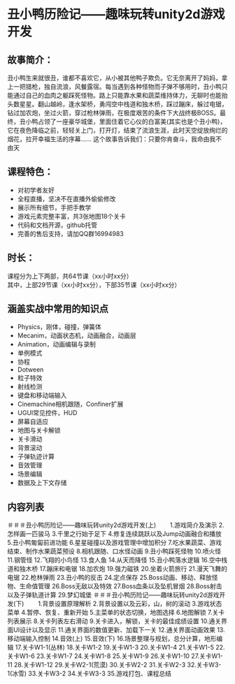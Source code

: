 # 丑小鸭历险记——趣味玩转unity2d游戏开发  
## 故事简介：  
  丑小鸭生来就很丑，谁都不喜欢它，从小被其他鸭子欺负。它无奈离开了妈妈，拿上一把猎枪，独自流浪，风餐露宿。每当遇到各种怪物而子弹不够用时，丑小鸭只能通过自己的血肉之躯踩死怪物。路上只能靠水果和蔬菜维持体力，无聊时也能抬头数星星。翻山越岭，逢水架桥，勇闯空中栈道和独木桥，踩过蹦床，躲过电锯，钻过加农炮，坐过火箭，穿过枪林弹雨，在极度艰苦的条件下大战终极BOSS。最终，丑小鸭占领了一座豪华城堡，里面住着它心仪的白富美(其实也是个丑小鸭)，它在夜色降临之前，轻轻关上门，打开灯，结束了流浪生涯，此时天空绽放绚烂的烟花，拉开幸福生活的序幕......
  这个故事告诉我们：只要你肯奋斗，我命由我不由天  
## 课程特色：  
* 对初学者友好  
* 全程直播，坚决不在直播外偷偷修改  
* 展示所有细节，手把手教学  
* 游戏元素完整丰富，共3张地图18个关卡  
* 代码和文档开源，github托管  
* 完善的售后支持，请加QQ群16994983  
## 时长：  
课程分为上下两部，共64节课（xx小时xx分）  
其中，上部29节课（xx小时xx分），下部35节课（xx小时xx分）  
## 涵盖实战中常用的知识点  
* Physics，刚体，碰撞，弹簧体
* Mecanim，动画状态机，动画融合，动画层
* Animation，动画编辑与录制
* 单例模式
* 协程
* Dotween
* 粒子特效
* 射线检测
* 键盘和移动端输入
* Cinemachine相机跟随，Confiner扩展
* UGUI常见控件，HUD
* 屏幕自适应
* 地图与关卡解锁
* 关卡滑动
* 背景滚动
* 子弹轨迹计算
* 音效管理
* 场景编辑
* 数据及上下文存储

## 内容列表
＃＃＃丑小鸭历险记——趣味玩转unity2d游戏开发(上)　　
1.游戏简介及演示
2.怎样画一匹骏马
3.千里之行始于足下
4.修复连续跳跃以及Jump动画融合和播放
5.丑小鸭匍匐前进功能
6.星星碰撞以及游戏管理中增加积分
7.吃水果蔬菜、游戏结束、制作水果蔬菜预设
8.相机跟随、口水怪动画
9.丑小鸭踩死怪物
10.喷火怪
11.钢管怪
12.飞翔的小鸟怪
13.食人鱼
14.从天而降怪
15.丑小鸭落水逻辑
16.空中栈道和独木桥
17.蹦床和电锯
18.加农炮
19.强力磁铁
20.坐着火箭旅行
21.漫天飞舞的电锯
22.枪林弹雨
23.丑小鸭的反击
24.定点保存
25.Boss动画、移动、释放怪物、生命值管理
26.Boss无敌以及特效
27.Boss血条以及坠机冒烟
28.Boss射击以及子弹轨道计算
29.梦幻城堡
＃＃＃丑小鸭历险记——趣味玩转unity2d游戏开发(下)　　
1.背景设置原理解析
2.背景设置以及云彩，山，树的滚动
3.游戏状态菜单
4.暂停、恢复、重新开始
5.主菜单的状态切换，地图选择
6.地图解锁
7.关卡列表展示
8.关卡列表左右滑动
9.关卡进入，解锁，关卡的最佳成绩设置
10.通关界面UI设计以及显示
11.通关界面的数值更新、加载下一关
12.通关界面动画效果
13.移动端输入控制
14.音效(上)
15.音效(下)
16.场景整理与规划，总分计算，地形编辑
17.关卡W1-1(丛林)
18.关卡W1-2
19.关卡W1-3
20.关卡W1-4
21.关卡W1-5
22.关卡W1-6
23.关卡W1-7
24.关卡W1-8
25.关卡W1-9
26.关卡W1-10
27.关卡W1-11
28.关卡W1-12
29.关卡W2-1(荒漠)
30.关卡W2-2
31.关卡W2-3
32.关卡W3-1(冰雪)
33.关卡W3-2
34.关卡W3-3
35.游戏打包、课程总结
